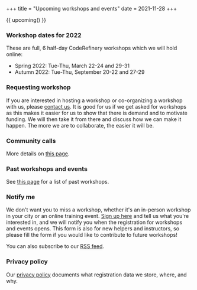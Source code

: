 +++
title = "Upcoming workshops and events"
date = 2021-11-28
+++

{{ upcoming() }}


### Workshop dates for 2022

These are full, 6 half-day CodeRefinery workshops which we will hold online:

<!-- If you edit this section, also update the date on top of this page. This
is important for RSS feed. -->

- Spring 2022: Tue-Thu, March 22-24 and 29-31
- Autumn 2022: Tue-Thu, September 20-22 and 27-29


### Requesting workshop

If you are interested in hosting a workshop or co-organizing a workshop with
us, please [contact us](/organization/contact/). It is good for us if we get
asked for workshops as this makes it easier for us to show that there is demand
and to motivate funding. We will then take it from there and discuss how we can
make it happen. The more we are to collaborate, the easier it will be.


### Community calls

More details on [this page](/about/community-call/).


### Past workshops and events

See [this page](/workshops/past/) for a list of past workshops.


### Notify me

We don't want you to miss a workshop, whether it's an in-person
workshop in your city or an online training event. [Sign up
here](https://indico.neic.no/event/135/surveys/36) and tell us what
you're interested in, and we will notify you when the registration for
workshops and events opens. This form is also for new
helpers and instructors, so please fill the form if you would like to
contribute to future workshops!

You can also subscribe to our [RSS feed](/atom.xml).


### Privacy policy

Our [privacy policy](/privacy-policy/)
documents what registration data we store, where, and why.
